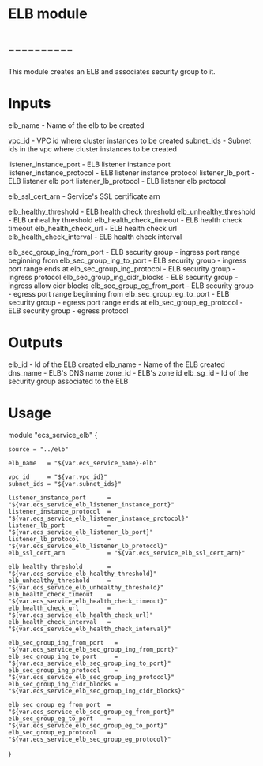# ELB module
# ----------

This module creates an ELB and associates security group to it.

# Inputs

elb_name - Name of the elb to be created

vpc_id     - VPC id where cluster instances to be created
subnet_ids - Subnet ids in the vpc where cluster instances to be created

listener_instance_port     - ELB listener instance port
listener_instance_protocol - ELB listener instance protocol
listener_lb_port           - ELB listener elb port
listener_lb_protocol       - ELB listener elb protocol

elb_ssl_cert_arn - Service's SSL certificate arn

elb_healthy_threshold       - ELB health check threshold
elb_unhealthy_threshold     - ELB unhealthy threshold
elb_health_check_timeout    - ELB health check timeout
elb_health_check_url        - ELB health check url
elb_health_check_interval   - ELB health check interval

elb_sec_group_ing_from_port   - ELB security group - ingress port range beginning from
elb_sec_group_ing_to_port     - ELB security group - ingress port range ends at
elb_sec_group_ing_protocol    - ELB security group - ingress protocol
elb_sec_group_ing_cidr_blocks - ELB security group - ingress allow cidr blocks
elb_sec_group_eg_from_port    - ELB security group - egress port range beginning from
elb_sec_group_eg_to_port      - ELB security group - egress port range ends at
elb_sec_group_eg_protocol     - ELB security group - egress protocol


# Outputs

elb_id     - Id of the ELB created
elb_name   - Name of the ELB created
dns_name   - ELB's DNS name
zone_id    - ELB's zone id
elb_sg_id  - Id of the security group associated to the ELB


# Usage

 module "ecs_service_elb" {

	source = "../elb"

	elb_name   = "${var.ecs_service_name}-elb"

	vpc_id     = "${var.vpc_id}"
	subnet_ids = "${var.subnet_ids}"

	listener_instance_port      = "${var.ecs_service_elb_listener_instance_port}"
	listener_instance_protocol  = "${var.ecs_service_elb_listener_instance_protocol}"
	listener_lb_port            = "${var.ecs_service_elb_listener_lb_port}"
	listener_lb_protocol        = "${var.ecs_service_elb_listener_lb_protocol}"
	elb_ssl_cert_arn            = "${var.ecs_service_elb_ssl_cert_arn}"

	elb_healthy_threshold       = "${var.ecs_service_elb_healthy_threshold}"
	elb_unhealthy_threshold     = "${var.ecs_service_elb_unhealthy_threshold}"
	elb_health_check_timeout    = "${var.ecs_service_elb_health_check_timeout}"
	elb_health_check_url        = "${var.ecs_service_elb_health_check_url}"
	elb_health_check_interval   = "${var.ecs_service_elb_health_check_interval}"

	elb_sec_group_ing_from_port   = "${var.ecs_service_elb_sec_group_ing_from_port}"
	elb_sec_group_ing_to_port     = "${var.ecs_service_elb_sec_group_ing_to_port}"
	elb_sec_group_ing_protocol    = "${var.ecs_service_elb_sec_group_ing_protocol}"
	elb_sec_group_ing_cidr_blocks = "${var.ecs_service_elb_sec_group_ing_cidr_blocks}"
	
	elb_sec_group_eg_from_port  = "${var.ecs_service_elb_sec_group_eg_from_port}"
	elb_sec_group_eg_to_port    = "${var.ecs_service_elb_sec_group_eg_to_port}"
	elb_sec_group_eg_protocol   = "${var.ecs_service_elb_sec_group_eg_protocol}"
}